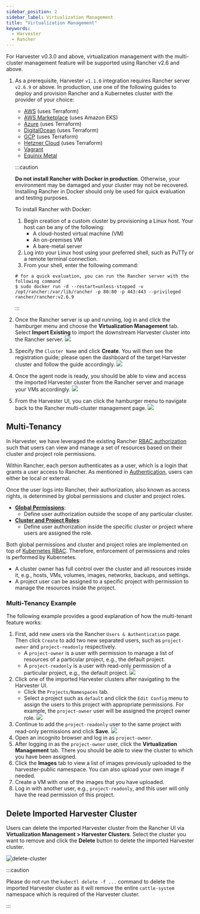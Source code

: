 ```yaml
---
sidebar_position: 2
sidebar_label: Virtualization Management
title: "Virtualization Management"
keywords:
  - Harvester
  - Rancher
---
```


<head>
  <link rel="canonical" href="https://docs.harvesterhci.io/v1.1/rancher/virtualization-management"/>
</head>

For Harvester v0.3.0 and above, virtualization management with the multi-cluster management feature will be supported using Rancher v2.6 and above.

1. As a prerequisite, Harvester `v1.1.0` integration requires Rancher server `v2.6.9` or above. In production, use one of the following guides to deploy and provision Rancher and a Kubernetes cluster with the provider of your choice:
    - [AWS](https://rancher.com/docs/rancher/v2.6/en/quick-start-guide/deployment/amazon-aws-qs/) (uses Terraform)
    - [AWS Marketplace](https://rancher.com/docs/rancher/v2.6/en/quick-start-guide/deployment/amazon-aws-marketplace-qs/) (uses Amazon EKS)
    - [Azure](https://rancher.com/docs/rancher/v2.6/en/quick-start-guide/deployment/microsoft-azure-qs/) (uses Terraform)
    - [DigitalOcean](https://rancher.com/docs/rancher/v2.6/en/quick-start-guide/deployment/digital-ocean-qs/) (uses Terraform)
    - [GCP](https://rancher.com/docs/rancher/v2.6/en/quick-start-guide/deployment/google-gcp-qs/) (uses Terraform)
    - [Hetzner Cloud](https://rancher.com/docs/rancher/v2.6/en/quick-start-guide/deployment/hetzner-cloud-qs/) (uses Terraform)
    - [Vagrant](https://rancher.com/docs/rancher/v2.6/en/quick-start-guide/deployment/quickstart-vagrant/)
    - [Equinix Metal](https://rancher.com/docs/rancher/v2.6/en/quick-start-guide/deployment/equinix-metal-qs/)

    :::caution

    **Do not install Rancher with Docker in production**. Otherwise, your environment may be damaged and your cluster may not be recovered. Installing Rancher in Docker should only be used for quick evaluation and testing purposes.

    To install Rancher with Docker:

    1. Begin creation of a custom cluster by provisioning a Linux host. Your host can be any of the following:
        - A cloud-hosted virtual machine (VM)
        - An on-premises VM
        - A bare-metal server
    1. Log into your Linux host using your preferred shell, such as PuTTy or a remote terminal connection.
    1. From your shell, enter the following command:

    ```shell
    # for a quick evaluation, you can run the Rancher server with the following command
    $ sudo docker run -d --restart=unless-stopped -v /opt/rancher:/var/lib/rancher -p 80:80 -p 443:443 --privileged rancher/rancher:v2.6.9
    ```

    :::

    
1. Once the Rancher server is up and running, log in and click the hamburger menu and choose the **Virtualization Management** tab. Select **Import Existing** to import the downstream Harvester cluster into the Rancher server.
![](/img/v1.1/rancher/vm-menu.png)
1. Specify the `Cluster Name` and click **Create**. You will then see the registration guide; please open the dashboard of the target Harvester cluster and follow the guide accordingly.
![](/img/v1.1/rancher/harv-importing.png)
1. Once the agent node is ready, you should be able to view and access the imported Harvester cluster from the Rancher server and manage your VMs accordingly.
![](/img/v1.1/rancher/harv-cluster-view.png)
1. From the Harvester UI, you can click the hamburger menu to navigate back to the Rancher multi-cluster management page.
![](/img/v1.1/rancher/harv-go-back.png)

## Multi-Tenancy

In Harvester, we have leveraged the existing Rancher [RBAC authorization](https://rancher.com/docs/rancher/v2.6/en/admin-settings/rbac/) such that users can view and manage a set of resources based on their cluster and project role permissions.

Within Rancher, each person authenticates as a user, which is a login that grants a user access to Rancher. As mentioned in [Authentication](https://ranchermanager.docs.rancher.com/v2.6/pages-for-subheaders/authentication-config), users can either be local or external.

Once the user logs into Rancher, their authorization, also known as access rights, is determined by global permissions and cluster and project roles.

- [**Global Permissions**](https://rancher.com/docs/rancher/v2.6/en/admin-settings/rbac/global-permissions/):
    - Define user authorization outside the scope of any particular cluster.
- [**Cluster and Project Roles**](https://rancher.com/docs/rancher/v2.6/en/admin-settings/rbac/cluster-project-roles/):
    - Define user authorization inside the specific cluster or project where users are assigned the role.

Both global permissions and cluster and project roles are implemented on top of [Kubernetes RBAC](https://kubernetes.io/docs/reference/access-authn-authz/rbac/). Therefore, enforcement of permissions and roles is performed by Kubernetes.

- A cluster owner has full control over the cluster and all resources inside it, e.g., hosts, VMs, volumes, images, networks, backups, and settings.
- A project user can be assigned to a specific project with permission to manage the resources inside the project.


### Multi-Tenancy Example
The following example provides a good explanation of how the multi-tenant feature works:

1. First, add new users via the Rancher `Users & Authentication` page. Then click `Create` to add two new separated users, such as `project-owner` and `project-readonly` respectively.
    - A `project-owner` is a user with permission to manage a list of resources of a particular project, e.g., the default project.
    - A `project-readonly` is a user with read-only permission of a particular project, e.g., the default project.
    ![](/img/v1.1/rancher/create-user.png)
1. Click one of the imported Harvester clusters after navigating to the Harvester UI.
    - Click the `Projects/Namespaces` tab.
    - Select a project such as `default` and click the `Edit Config` menu to assign the users to this project with appropriate permissions. For example, the `project-owner` user will be assigned the project owner role.
   ![](/img/v1.1/rancher/add-member.png)
1. Continue to add the `project-readonly` user to the same project with read-only permissions and click **Save**.
   ![](/img/v1.1/rancher/added-user.png)
1. Open an incognito browser and log in as `project-owner`.
1. After logging in as the `project-owner` user, click the **Virtualization Management** tab. There you should be able to view the cluster to which you have been assigned.
1. Click the **Images** tab to view a list of images previously uploaded to the harvester-public namespace. You can also upload your own image if needed.
1. Create a VM with one of the images that you have uploaded.
1. Log in with another user, e.g., `project-readonly`, and this user will only have the read permission of this project.

## Delete Imported Harvester Cluster
Users can delete the imported Harvester cluster from the Rancher UI via **Virtualization Management > Harvester Clusters**. Select the cluster you want to remove and click the **Delete** button to delete the imported Harvester cluster.

![delete-cluster](/img/v1.1/rancher/delete-harvester-cluster.png)

:::caution

Please do not run the `kubectl delete -f ...` command to delete the imported Harvester cluster as it will remove the entire `cattle-system` namespace which is required of the Harvester cluster.

:::
